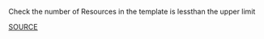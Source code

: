 Check the number of Resources in the template is lessthan the upper limit

[SOURCE](https://docs.aws.amazon.com/AWSCloudFormation/latest/UserGuide/cloudformation-limits.html)